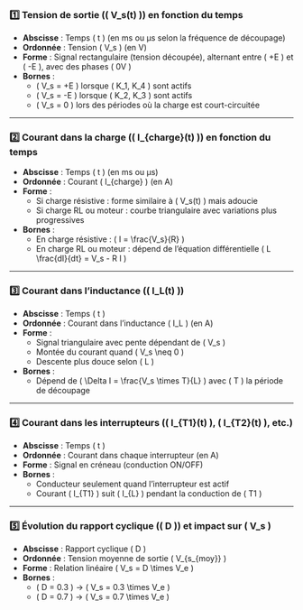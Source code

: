### **1️⃣ Tension de sortie (\( V_s(t) \)) en fonction du temps**  
- **Abscisse** : Temps \( t \) (en ms ou µs selon la fréquence de découpage)  
- **Ordonnée** : Tension \( V_s \) (en V)  
- **Forme** : Signal rectangulaire (tension découpée), alternant entre \( +E \) et \( -E \), avec des phases \( 0V \)  
- **Bornes** :  
  - \( V_s = +E \) lorsque \( K_1, K_4 \) sont actifs  
  - \( V_s = -E \) lorsque \( K_2, K_3 \) sont actifs  
  - \( V_s = 0 \) lors des périodes où la charge est court-circuitée  

---

### **2️⃣ Courant dans la charge (\( I_{charge}(t) \)) en fonction du temps**  
- **Abscisse** : Temps \( t \) (en ms ou µs)  
- **Ordonnée** : Courant \( I_{charge} \) (en A)  
- **Forme** :  
  - Si charge résistive : forme similaire à \( V_s(t) \) mais adoucie  
  - Si charge RL ou moteur : courbe triangulaire avec variations plus progressives  
- **Bornes** :  
  - En charge résistive : \( I = \frac{V_s}{R} \)  
  - En charge RL ou moteur : dépend de l’équation différentielle \( L \frac{dI}{dt} = V_s - R I \)  

---

### **3️⃣ Courant dans l’inductance (\( I_L(t) \))**  
- **Abscisse** : Temps \( t \)  
- **Ordonnée** : Courant dans l’inductance \( I_L \) (en A)  
- **Forme** :  
  - Signal triangulaire avec pente dépendant de \( V_s \)  
  - Montée du courant quand \( V_s \neq 0 \)  
  - Descente plus douce selon \( L \)  
- **Bornes** :  
  - Dépend de \( \Delta I = \frac{V_s \times T}{L} \) avec \( T \) la période de découpage  

---

### **4️⃣ Courant dans les interrupteurs (\( I_{T1}(t) \), \( I_{T2}(t) \), etc.)**  
- **Abscisse** : Temps \( t \)  
- **Ordonnée** : Courant dans chaque interrupteur (en A)  
- **Forme** : Signal en créneau (conduction ON/OFF)  
- **Bornes** :  
  - Conducteur seulement quand l’interrupteur est actif  
  - Courant \( I_{T1} \) suit \( I_{L} \) pendant la conduction de \( T1 \)  

---

### **5️⃣ Évolution du rapport cyclique (\( D \)) et impact sur \( V_s \)**  
- **Abscisse** : Rapport cyclique \( D \)  
- **Ordonnée** : Tension moyenne de sortie \( V_{s_{moy}} \)  
- **Forme** : Relation linéaire \( V_s = D \times V_e \)  
- **Bornes** :  
  - \( D = 0.3 \) → \( V_s = 0.3 \times V_e \)  
  - \( D = 0.7 \) → \( V_s = 0.7 \times V_e \)  

